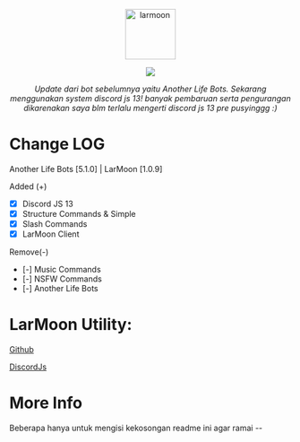 <p align="center">
    <img src="./Util/photop1.jpg" width="90" alt="larmoon">
</p>

<p align="center">
    <img src="https://img.shields.io/badge/LarMoon-1.0.0-brightgreen.svg">
</p>

<p align="center">
    <font><i>Update dari bot sebelumnya yaitu Another Life Bots. Sekarang menggunakan system discord js 13! banyak pembaruan serta pengurangan dikarenakan saya blm terlalu mengerti discord js 13 pre pusyinggg :)</i></font>
</p>

<!--
❎ | ✅
-->

<!--
# LarMoon Available Category

| Category    | Description | Available |
| ----------- | ---------   | --------- |
| General     | ✅         | ✅       |
| System      | ✅         | ✅       |
| Guilds      | ✅         | ✅       |
| Moderator   | ❎         | ✅       |
-->

# Change LOG
Another Life Bots [5.1.0]    |    LarMoon [1.0.9]

Added (+)
- [x] Discord JS 13
- [x] Structure Commands & Simple
- [x] Slash Commands
- [x] LarMoon Client 

Remove(-)
- [-] Music Commands
- [-] NSFW Commands
- [-] Another Life Bots


# LarMoon Utility:

[Github](https://github.com/)

[DiscordJs](https://www.npmjs.com/package/discord.js)

# More Info
Beberapa hanya untuk mengisi kekosongan readme ini agar ramai --